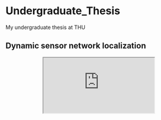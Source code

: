 # Undergraduate_Thesis
My undergraduate thesis at THU

## Dynamic sensor network localization

<div align=center><iframe src="https://github.com/dashidhy/Undergraduate_Thesis/blob/master/videos/Dynamic_Network_Simulation_without_noise.gif"/></div>